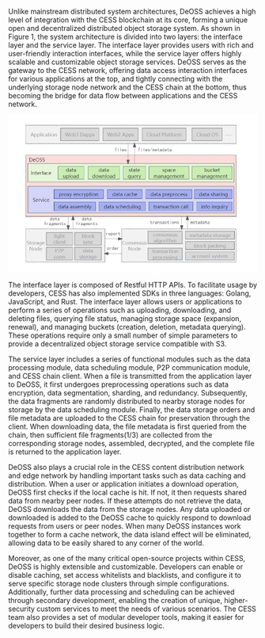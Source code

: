 Unlike mainstream distributed system architectures, DeOSS achieves a high level of integration with the CESS blockchain at its core, forming a unique open and decentralized distributed object storage system. As shown in Figure 1, the system architecture is divided into two layers: the interface layer and the service layer. The interface layer provides users with rich and user-friendly interaction interfaces, while the service layer offers highly scalable and customizable object storage services. DeOSS serves as the gateway to the CESS network, offering data access interaction interfaces for various applications at the top, and tightly connecting with the underlying storage node network and the CESS chain at the bottom, thus becoming the bridge for data flow between applications and the CESS network.

![system_architecture.jpg](picture/system_architecture.jpg)

The interface layer is composed of Restful HTTP APIs. To facilitate usage by developers, CESS has also implemented SDKs in three languages: Golang, JavaScript, and Rust. The interface layer allows users or applications to perform a series of operations such as uploading, downloading, and deleting files, querying file status, managing storage space (expansion, renewal), and managing buckets (creation, deletion, metadata querying). These operations require only a small number of simple parameters to provide a decentralized object storage service compatible with S3.

The service layer includes a series of functional modules such as the data processing module, data scheduling module, P2P communication module, and CESS chain client. When a file is transmitted from the application layer to DeOSS, it first undergoes preprocessing operations such as data encryption, data segmentation, sharding, and redundancy. Subsequently, the data fragments are randomly distributed to nearby storage nodes for storage by the data scheduling module. Finally, the data storage orders and file metadata are uploaded to the CESS chain for preservation through the client. When downloading data, the file metadata is first queried from the chain, then sufficient file fragments(1/3) are collected from the corresponding storage nodes, assembled, decrypted, and the complete file is returned to the application layer.

DeOSS also plays a crucial role in the CESS content distribution network and edge network by handling important tasks such as data caching and distribution. When a user or application initiates a download operation, DeOSS first checks if the local cache is hit. If not, it then requests shared data from nearby peer nodes. If these attempts do not retrieve the data, DeOSS downloads the data from the storage nodes. Any data uploaded or downloaded is added to the DeOSS cache to quickly respond to download requests from users or peer nodes. When many DeOSS instances work together to form a cache network, the data island effect will be eliminated, allowing data to be easily shared to any corner of the world.

Moreover, as one of the many critical open-source projects within CESS, DeOSS is highly extensible and customizable. Developers can enable or disable caching, set access whitelists and blacklists, and configure it to serve specific storage node clusters through simple configurations. Additionally, further data processing and scheduling can be achieved through secondary development, enabling the creation of unique, higher-security custom services to meet the needs of various scenarios. The CESS team also provides a set of modular developer tools, making it easier for developers to build their desired business logic.